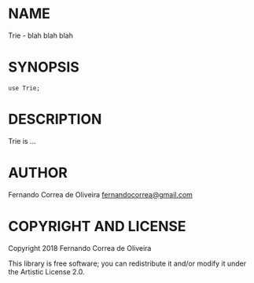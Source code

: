 NAME
====

Trie - blah blah blah

SYNOPSIS
========

    use Trie;

DESCRIPTION
===========

Trie is ...

AUTHOR
======

Fernando Correa de Oliveira <fernandocorrea@gmail.com>

COPYRIGHT AND LICENSE
=====================

Copyright 2018 Fernando Correa de Oliveira

This library is free software; you can redistribute it and/or modify it under the Artistic License 2.0.

